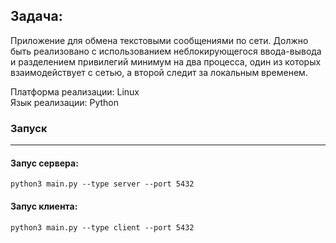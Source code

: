 ## Задача:

Приложение для обмена текстовыми сообщениями по сети. Должно быть реализовано с использованием неблокирующегося ввода-вывода и разделением привилегий минимум на два процесса, один из которых взаимодействует с сетью, а второй следит за локальным временем.

Платформа реализации: Linux  
Язык реализации: Python

### Запуск  
---

#### Запус сервера:

```
python3 main.py --type server --port 5432
```

#### Запус клиента:

```
python3 main.py --type client --port 5432
```

